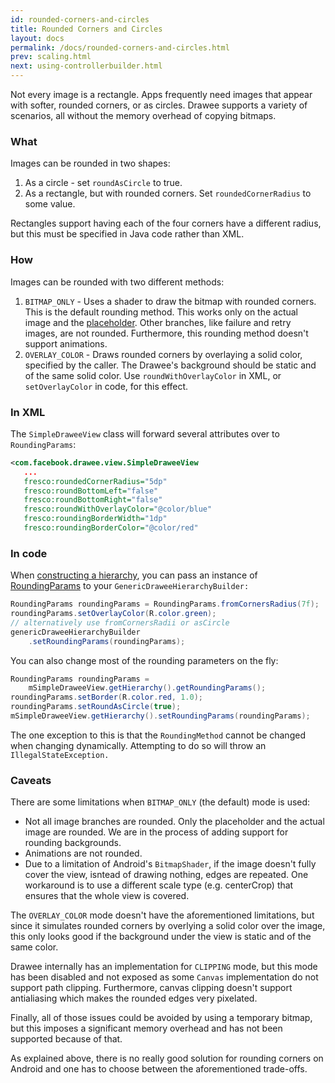 ```yaml
---
id: rounded-corners-and-circles
title: Rounded Corners and Circles
layout: docs
permalink: /docs/rounded-corners-and-circles.html
prev: scaling.html
next: using-controllerbuilder.html
---
```


Not every image is a rectangle. Apps frequently need images that appear with softer, rounded corners, or as circles. Drawee supports a variety of scenarios, all without the memory overhead of copying bitmaps.

### What

Images can be rounded in two shapes:

1. As a circle - set `roundAsCircle` to true.
2. As a rectangle, but with rounded corners. Set `roundedCornerRadius` to some value.

Rectangles support having each of the four corners have a different radius, but this must be specified in Java code rather than XML.

### How

Images can be rounded with two different methods:

1. `BITMAP_ONLY` - Uses a shader to draw the bitmap with rounded corners. This is the default rounding method. This works only on the actual image and the [placeholder](drawee-components.html). Other branches, like failure and retry images, are not rounded. Furthermore, this rounding method doesn't support animations.
2. `OVERLAY_COLOR` - Draws rounded corners by overlaying a solid color, specified by the caller. The Drawee's background should be static and of the same solid color. Use `roundWithOverlayColor` in XML, or `setOverlayColor` in code, for this effect.

### In XML

The `SimpleDraweeView` class will forward several attributes over to `RoundingParams`:

```xml
<com.facebook.drawee.view.SimpleDraweeView
   ...
   fresco:roundedCornerRadius="5dp"
   fresco:roundBottomLeft="false"
   fresco:roundBottomRight="false"
   fresco:roundWithOverlayColor="@color/blue"
   fresco:roundingBorderWidth="1dp"
   fresco:roundingBorderColor="@color/red"
```

### In code

When [constructing a hierarchy](using-drawees-code.html), you can pass an instance of [RoundingParams](../javadoc/reference/com/facebook/drawee/generic/RoundingParams.html) to your `GenericDraweeHierarchyBuilder:`

```java
RoundingParams roundingParams = RoundingParams.fromCornersRadius(7f);
roundingParams.setOverlayColor(R.color.green);
// alternatively use fromCornersRadii or asCircle
genericDraweeHierarchyBuilder
    .setRoundingParams(roundingParams);
```

You can also change most of the rounding parameters on the fly:

```java
RoundingParams roundingParams = 
    mSimpleDraweeView.getHierarchy().getRoundingParams();
roundingParams.setBorder(R.color.red, 1.0);
roundingParams.setRoundAsCircle(true);
mSimpleDraweeView.getHierarchy().setRoundingParams(roundingParams);
```

The one exception to this is that the `RoundingMethod` cannot be changed when changing dynamically. Attempting to do so will throw an `IllegalStateException.`


### Caveats

There are some limitations when `BITMAP_ONLY` (the default) mode is used:

- Not all image branches are rounded. Only the placeholder and the actual image are rounded. We are in the process of adding support for rounding backgrounds.
- Animations are not rounded.
- Due to a limitation of Android's `BitmapShader`, if the image doesn't fully cover the view, isntead of drawing nothing, edges are repeated. One workaround is to use a different scale type (e.g. centerCrop) that ensures that the whole view is covered.

The `OVERLAY_COLOR` mode doesn't have the aforementioned limitations, but since it simulates rounded corners by overlying a solid color over the image, this only looks good if the background under the view is static and of the same color.

Drawee internally has an implementation for `CLIPPING` mode, but this mode has been disabled and not exposed as some `Canvas` implementation do not support path clipping. Furthermore, canvas clipping doesn't support antialiasing which makes the rounded edges very pixelated.

Finally, all of those issues could be avoided by using a temporary bitmap, but this imposes a significant memory overhead and has not been supported because of that.

As explained above, there is no really good solution for rounding corners on Android and one has to choose between the aforementioned trade-offs.
